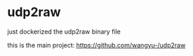 # udp2raw
just dockerized the udp2raw binary file

this is the main project: https://github.com/wangyu-/udp2raw
